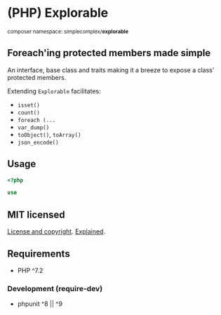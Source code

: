 # (PHP) Explorable
<small>composer namespace: simplecomplex/**explorable**</small>

## Foreach'ing protected members made simple

An interface, base class and traits making it a breeze to expose a class'
protected members.

Extending `Explorable` facilitates:
- `isset()`
- `count()`
- `foreach (...`
- `var_dump()`
- `toObject()`, `toArray()`
- `json_encode()`

## Usage

```php
<?php

use 

```

## MIT licensed

[License and copyright](https://github.com/simplecomplex/php-explorable/blob/master/LICENSE).
[Explained](https://tldrlegal.com/license/mit-license).

## Requirements ##

- PHP ^7.2

### Development (require-dev)

- phpunit ^8 || ^9